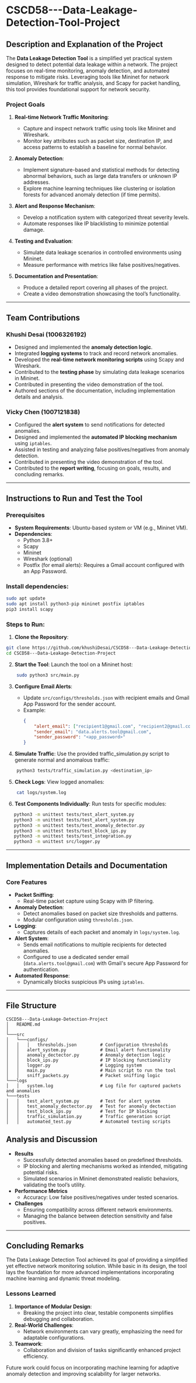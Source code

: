 # **CSCD58---Data-Leakage-Detection-Tool-Project**

## **Description and Explanation of the Project**

The **Data Leakage Detection Tool** is a simplified yet practical system designed to detect potential data leakage within a network. The project focuses on real-time monitoring, anomaly detection, and automated response to mitigate risks. Leveraging tools like Mininet for network simulation, Wireshark for traffic analysis, and Scapy for packet handling, this tool provides foundational support for network security.


### **Project Goals**
1. **Real-time Network Traffic Monitoring**:
   - Capture and inspect network traffic using tools like Mininet and Wireshark.
   - Monitor key attributes such as packet size, destination IP, and access patterns to establish a baseline for normal behavior.
   
2. **Anomaly Detection**:
   - Implement signature-based and statistical methods for detecting abnormal behaviors, such as large data transfers or unknown IP addresses.
   - Explore machine learning techniques like clustering or isolation forests for advanced anomaly detection (if time permits).

3. **Alert and Response Mechanism**:
   - Develop a notification system with categorized threat severity levels.
   - Automate responses like IP blacklisting to minimize potential damage.

4. **Testing and Evaluation**:
   - Simulate data leakage scenarios in controlled environments using Mininet.
   - Measure performance with metrics like false positives/negatives.

5. **Documentation and Presentation**:
   - Produce a detailed report covering all phases of the project.
   - Create a video demonstration showcasing the tool’s functionality.

---

## **Team Contributions**

### **Khushi Desai** (1006326192)
- Designed and implemented the **anomaly detection logic**.
- Integrated **logging systems** to track and record network anomalies.
- Developed the **real-time network monitoring scripts** using Scapy and Wireshark.
- Contributed to the **testing phase** by simulating data leakage scenarios in Mininet.
- Contributed in presenting the video demonstration of the tool.
- Authored sections of the documentation, including implementation details and analysis.

### **Vicky Chen** (1007121838)
- Configured the **alert system** to send notifications for detected anomalies.
- Designed and implemented the **automated IP blocking mechanism** using `iptables`.
- Assisted in testing and analyzing false positives/negatives from anomaly detection.
- Contributed in presenting the video demonstration of the tool.
- Contributed to the **report writing**, focusing on goals, results, and concluding remarks.

---

## **Instructions to Run and Test the Tool**

### **Prerequisites**
- **System Requirements**: Ubuntu-based system or VM (e.g., Mininet VM).
- **Dependencies**:
  - Python 3.8+
  - Scapy
  - Mininet
  - Wireshark (optional)
  - Postfix (for email alerts): Requires a Gmail account configured with an App Password.

### **Install dependencies**:
```bash
sudo apt update
sudo apt install python3-pip mininet postfix iptables
pip3 install scapy
```

### **Steps to Run**:
1. **Clone the Repository**:
```bash
git clone https://github.com/khushiDesai/CSCD58---Data-Leakage-Detection-Project.git
cd CSCD58---Data-Leakage-Detection-Project
```

2. **Start the Tool**: Launch the tool on a Mininet host:
```bash
    sudo python3 src/main.py
```

3. **Configure Email Alerts**:
   - Update `src/configs/thresholds.json` with recipient emails and Gmail App Password for the sender account.
   - Example:
     ```json
     {
         "alert_email": ["recipient1@gmail.com", "recipient2@gmail.com"],
         "sender_email": "data.alerts.tool@gmail.com",
         "sender_password": "<app_password>"
     }
     ```

4. **Simulate Traffic**: Use the provided traffic_simulation.py script to generate normal and anomalous traffic:
```bash
    python3 tests/traffic_simulation.py <destination_ip>
```

5. **Check Logs**: View logged anomalies:
```bash
    cat logs/system.log
```

6. **Test Components Individually**: Run tests for specific modules:
```bash
   python3 -m unittest tests/test_alert_system.py
   python3 -m unittest tests/test_alert_system.py
   python3 -m unittest tests/test_anomaly_detector.py
   python3 -m unittest tests/test_block_ips.py
   python3 -m unittest tests/test_integration.py
   python3 -m unittest src/logger.py
```

---

## **Implementation Details and Documentation**

### **Core Features**
- **Packet Sniffing**:
    - Real-time packet capture using Scapy with IP filtering.
- **Anomaly Detection**:
    - Detect anomalies based on packet size thresholds and patterns.
    - Modular configuration using `thresholds.json`.
- **Logging**:
    - Captures details of each packet and anomaly in `logs/system.log`.
- **Alert System**:
    - Sends email notifications to multiple recipients for detected anomalies.
    - Configured to use a dedicated sender email (`data.alerts.tool@gmail.com`) with Gmail's secure App Password for authentication.
- **Automated Response**:
    - Dynamically blocks suspicious IPs using `iptables`.

---

## **File Structure**
```
CSCD58---Data-Leakage-Detection-Project
│   README.md 
│
└───src
│   └───configs/
│   │   │   thresholds.json         # Configuration thresholds
│   │   alert_system.py             # Email alert functionality
│   │   anomaly_dectector.py        # Anomaly detection logic
│   │   block_ips.py                # IP blocking functionality
│   │   logger.py                   # Logging system
│   │   main.py                     # Main script to run the tool
│   │   sniff_packets.py            # Packet sniffing logic
└───logs
│   │   system.log                  # Log file for captured packets and anomalies
└───tests
│   │   test_alert_system.py        # Test for alert system
│   │   test_anomaly_dectector.py   # Test for anomaly dectection
│   │   test_block_ips.py           # Test for IP blocking
│   │   traffic_simulation.py       # Traffic generation script
│   │   automated_test.py           # Automated testing scripts

```

## **Analysis and Discussion**
- **Results**
    - Successfully detected anomalies based on predefined thresholds.
    - IP blocking and alerting mechanisms worked as intended, mitigating potential risks.
    - Simulated scenarios in Mininet demonstrated realistic behaviors, validating the tool’s utility.
- **Performance Metrics**
    - Accuracy: Low false positives/negatives under tested scenarios.
- **Challenges**
    - Ensuring compatibility across different network environments.
    - Managing the balance between detection sensitivity and false positives.

---

## **Concluding Remarks**
The Data Leakage Detection Tool achieved its goal of providing a simplified yet effective network monitoring solution. While basic in its design, the tool lays the foundation for more advanced implementations incorporating machine learning and dynamic threat modeling.

### **Lessons Learned**
1. **Importance of Modular Design**:
    - Breaking the project into clear, testable components simplifies debugging and collaboration.
2. **Real-World Challenges**:
    - Network environments can vary greatly, emphasizing the need for adaptable configurations.
3. **Teamwork**:
    - Collaboration and division of tasks significantly enhanced project efficiency.

Future work could focus on incorporating machine learning for adaptive anomaly detection and improving scalability for larger networks.
